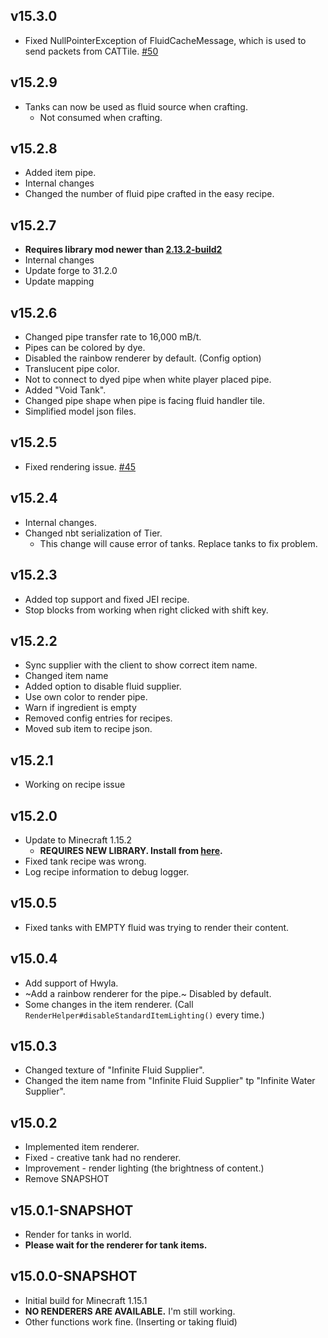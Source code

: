 ## v15.3.0
* Fixed NullPointerException of FluidCacheMessage, which is used to send packets from CATTile. 
[#50](https://github.com/Kotori316/FluidTank/issues/50)

## v15.2.9
* Tanks can now be used as fluid source when crafting.
  * Not consumed when crafting.

## v15.2.8
* Added item pipe.
* Internal changes
* Changed the number of fluid pipe crafted in the easy recipe.

## v15.2.7
* **Requires library mod newer than [2.13.2-build2](https://www.curseforge.com/minecraft/mc-mods/scalable-cats-force/files/2954109)**
* Internal changes
* Update forge to 31.2.0
* Update mapping

## v15.2.6
* Changed pipe transfer rate to 16,000 mB/t.
* Pipes can be colored by dye.
* Disabled the rainbow renderer by default. (Config option)
* Translucent pipe color.
* Not to connect to dyed pipe when white player placed pipe.
* Added "Void Tank".
* Changed pipe shape when pipe is facing fluid handler tile.
* Simplified model json files.

## v15.2.5
* Fixed rendering issue. [#45](https://github.com/Kotori316/FluidTank/issues/45)

## v15.2.4
* Internal changes.
* Changed nbt serialization of Tier.
  * This change will cause error of tanks. Replace tanks to fix problem.

## v15.2.3
* Added top support and fixed JEI recipe.
* Stop blocks from working when right clicked with shift key.

## v15.2.2
* Sync supplier with the client to show correct item name.
* Changed item name
* Added option to disable fluid supplier.
* Use own color to render pipe.
* Warn if ingredient is empty
* Removed config entries for recipes.
* Moved sub item to recipe json.

## v15.2.1
* Working on recipe issue
## v15.2.0
* Update to Minecraft 1.15.2
  * **REQUIRES NEW LIBRARY. Install from [here](https://www.curseforge.com/minecraft/mc-mods/scalable-cats-force/files/2871351).**
* Fixed tank recipe was wrong.
* Log recipe information to debug logger.
## v15.0.5
- Fixed tanks with EMPTY fluid was trying to render their content.
## v15.0.4
- Add support of Hwyla.
- ~Add a rainbow renderer for the pipe.~ Disabled by default.
- Some changes in the item renderer. (Call `RenderHelper#disableStandardItemLighting()` every time.)
## v15.0.3
- Changed texture of "Infinite Fluid Supplier".
- Changed the item name from "Infinite Fluid Supplier" tp "Infinite Water Supplier".
## v15.0.2
- Implemented item renderer.
- Fixed - creative tank had no renderer.
- Improvement - render lighting (the brightness of content.)
- Remove SNAPSHOT
## v15.0.1-SNAPSHOT
- Render for tanks in world.
- **Please wait for the renderer for tank items.**

## v15.0.0-SNAPSHOT
- Initial build for Minecraft 1.15.1
- **NO RENDERERS ARE AVAILABLE.** I'm still working.
- Other functions work fine. (Inserting or taking fluid)
